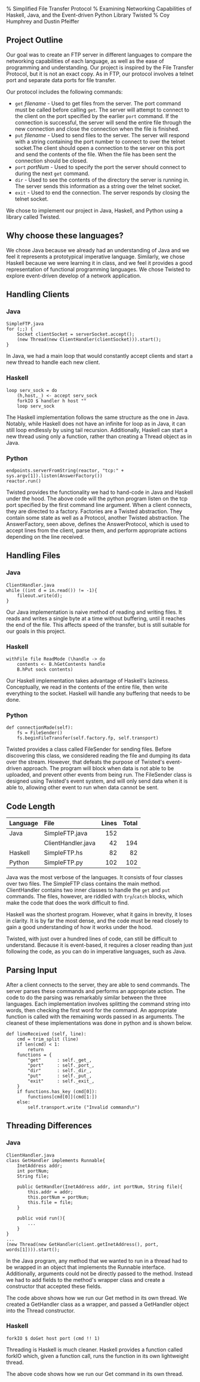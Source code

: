 % Simplified File Transfer Protocol
% Examining Networking Capabilities of Haskell, Java, and the Event-driven Python Library Twisted
% Coy Humphrey and Dustin Pfeiffer


Project Outline
---

Our goal was to create an FTP server in different languages to compare the networking capabilities of each language, as well as
the ease of programming and understanding. Our project is inspired by the File Transfer Protocol, but it is not an exact copy.
As in FTP, our protocol involves a telnet port and separate data ports for file transfer.

Our protocol includes the following commands:

*  `get` *filename* - Used to get files from the server. The port command must be called before calling
`get`. The server will attempt to connect to the client on the port specified by the earlier `port`
command. If the connection is successful, the server will send the entire file through the new 
connection and close the connection when the file is finished.
*  `put` *filename* - Used to send files to the server. The server will respond with a string containing 
the port number to connect to over the telnet socket.The client should open a connection to the server
on this port and send the contents of the file. When the file has been sent the connection should be 
closed.
*  `port` *portNum* - Used to specify the port the server should connect to during the next `get` command.
*  `dir` - Used to see the contents of the directory the server is running in. The server sends this
information as a string over the telnet socket.
*  `exit` - Used to end the connection. The server responds by closing the telnet socket.

We chose to implement our project in Java, Haskell, and Python using a library called Twisted.

Why choose these languages?
---

We chose Java because we already had an understanding of Java and we feel it represents a prototypical imperative language.
Similarly, we chose Haskell because we were learning it in class, and we feel it provides a good representation of functional
programming languages. We chose Twisted to explore event-driven develop of a network application.

Handling Clients
---
### Java

~~~ {.java}
SimpleFTP.java
for (;;) {
    Socket clientSocket = serverSocket.accept();
    (new Thread(new ClientHandler(clientSocket))).start();
}
~~~

In Java, we had a main loop that would constantly accept clients and start a new thread to
handle each new client. 

### Haskell
~~~ {.haskell}
loop serv_sock = do 
    (h,host,_) <- accept serv_sock
    forkIO $ handler h host ""
    loop serv_sock
~~~

The Haskell implementation follows the same structure as the one in Java. Notably, while 
Haskell does not have an infinite for loop as in Java, it can still loop endlessly by using
tail recursion. Additionally, Haskell can start a new thread using only a function, rather than creating a Thread object as in Java.

### Python
~~~ {.python}
endpoints.serverFromString(reactor, "tcp:" + sys.argv[1]).listen(AnswerFactory())
reactor.run()
~~~

Twisted provides the functionality we had to hand-code in Java and Haskell under the hood. The above code will the python
program listen on the tcp port specified by the first command line argument. When a client connects, they are directed to a
factory. Factories are a Twisted abstraction. They contain some state as well as a Protocol, another Twisted abstraction.
The AnswerFactory, seen above, defines the AnswerProtocol, which is used to accept lines from the client, parse them, and
perform appropriate actions depending on the line received.

Handling Files
---

### Java

~~~ {.java}
ClientHandler.java
while ((int d = in.read()) != -1){
    fileout.write(d);
}
~~~

Our Java implementation is naive method of reading and writing files. It reads and writes
a single byte at a time without buffering, until it reaches the end of the file. This affects
speed of the transfer, but is still suitable for our goals in this project.

### Haskell

~~~ {.haskell}
withFile file ReadMode (\handle -> do
    contents <- B.hGetContents handle
    B.hPut sock contents)
~~~

Our Haskell implementation takes advantage of Haskell's laziness. Conceptually, we read in the
contents of the entire file, then write everything to the socket. Haskell will handle any
buffering that needs to be done.

### Python

~~~ {.python}
def connectionMade(self):
    fs = FileSender()
    fs.beginFileTransfer(self.factory.fp, self.transport)
~~~

Twisted provides a class called FileSender for sending files. Before discovering this class, we considered reading the file
and dumping its data over the stream. However, that defeats the purpose of Twisted's event-driven approach. The program will block when data is not able to be uploaded, and prevent other events from being run. The FileSender class is designed using
Twisted's event system, and will only send data when it is able to, allowing other event to run when data cannot be sent.

Code Length
---

| Language | File               | Lines    | Total |
|:---------|:-------------------|---------:|------:|
| Java     | SimpleFTP.java     | 152      |       |
|          | ClientHandler.java | 42       | 194   |
| Haskell  | SimpleFTP.hs       | 82       | 82    |
| Python   | SimpleFTP.py       | 102      | 102   |

Java was the most verbose of the languages. It consists of four classes over two files.
The SimpleFTP class contains the main method. ClientHandler contains two inner classes to
handle the `get` and `put` commands. The files, however, are riddled with `try`/`catch`
blocks, which make the code that does the work difficult to find.

Haskell was the shortest program. However, what it gains in brevity, it loses in clarity.
It is by far the most dense, and the code must be read closely to gain a good understanding
of how it works under the hood.

Twisted, with just over a hundred lines of code, can still be difficult to understand. Because
it is event-based, it requires a closer reading than just following the code, as you can do
in imperative languages, such as Java.

Parsing Input
---

After a client connects to the server, they are able to send commands. The server parses these commands
and performs an appropriate action. The code to do the parsing was remarkably similar between the three
languages. Each implementation involves splitting the command string into words, then checking the first
word for the command. An appropriate function is called with the remaining words passed in as arguments.
The cleanest of these implementations was done in python and is shown below.

~~~ {.python}
def lineReceived (self, line):
    cmd = trim_split (line)
    if len(cmd) < 1:
        return
    functions = {
        "get"      : self._get_,
        "port"     : self._port_,
        "dir"      : self._dir_,
        "put"      : self._put_,
        "exit"     : self._exit_,
    }
    if functions.has_key (cmd[0]):
        functions[cmd[0]](cmd[1:])
    else:
        self.transport.write ("Invalid command\n")
~~~

Threading Differences
---

### Java


~~~ {.java}
ClientHandler.java
class GetHandler implements Runnable{
    InetAddress addr;
    int portNum;
    String file;

    public GetHandler(InetAddress addr, int portNum, String file){
        this.addr = addr;
        this.portNum = portNum;
        this.file = file;
    }
    
    public void run(){
        ...
    }
}
...
(new Thread(new GetHandler(client.getInetAddress(), port, words[1]))).start();
~~~

In the Java program, any method that we wanted to run in a thread had to be wrapped in an object that implements the Runnable interface. Additionally, arguments could not be directly passed to the method. Instead we had to add fields to the method's
wrapper class and create a constructor that accepted these fields.

The code above shows how we run our Get method in its own thread. We created a GetHandler class as a wrapper, and passed
a GetHandler object into the Thread constructor.

### Haskell

~~~ {.haskell}
forkIO $ doGet host port (cmd !! 1)
~~~

Threading is Haskell is much cleaner. Haskell provides a function called forkIO which, given a function call, runs the function in its own lightweight thread.

The above code shows how we run our Get command in its own thread.